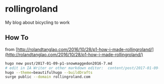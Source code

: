 # rollingroland
My blog about bicycling to work
## How To

from [http://rolandtanglao.com/2016/10/28/p1-how-i-made-rollingroland/](http://rolandtanglao.com/2016/10/28/p1-how-i-made-rollingroland/)

```bash
hugo new post/2017-01-09-p1-snowmaggedon2016-7.md
# edit in IA Writer or other markdown editor:  content/post/2017-01-09-p1-snowmaggedon2016-7.md
hugo --theme=beautifulhugo --buildDrafts
surge public --domain rollingroland.com
```
